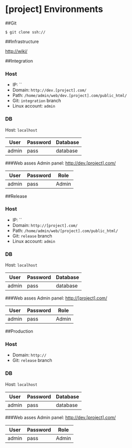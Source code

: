 # [project] Environments

##Git

	$ git clone ssh://

##Infrastructure

[http://wiki/]()


##Integration
### Host
* IP: ``
* Domain: `http://dev.[project].com/`
* Path: `/home/admin/web/dev.[project].com/public_html/`
* Git: `integration` branch
* Linux account: `admin`

### DB
Host: `localhost`

| User  | Password | Database |
| ----- | -------- | -------- |
| admin | pass | database


###Web asses
Admin panel: [http://dev.[project].com/](http://dev.[project].com/)

| User | Password | Role |
| ---- | -------- | ---- |
| admin | pass | Admin


##Release
### Host
* IP: ``
* Domain: `http://[project].com/`
* Path: `/home/admin/web/[project].com/public_html/`
* Git: `release` branch
* Linux account: `admin`

### DB
Host: `localhost`

| User  | Password | Database |
| ----- | -------- | -------- |
| admin | pass | database


###Web asses
Admin panel: [http://[project].com/](http://[project].com/)

| User | Password | Role |
| ---- | -------- | ---- |
| admin | pass | Admin



##Production
### Host
* Domain: `http://`
* Git: `release` branch

### DB
Host: `localhost`

| User  | Password | Database |
| ----- | -------- | -------- |
| admin | pass | database


###Web asses
Admin panel: [http://dev.[project].com/](http://dev.[project].com/)

| User | Password | Role |
| ---- | -------- | ---- |
| admin | pass | Admin

